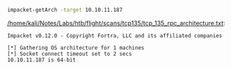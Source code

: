 ```bash
impacket-getArch -target 10.10.11.187
```

[/home/kali/Notes/Labs/htb/flight/scans/tcp135/tcp_135_rpc_architecture.txt](file:///home/kali/Notes/Labs/htb/flight/scans/tcp135/tcp_135_rpc_architecture.txt):

```
Impacket v0.12.0 - Copyright Fortra, LLC and its affiliated companies

[*] Gathering OS architecture for 1 machines
[*] Socket connect timeout set to 2 secs
10.10.11.187 is 64-bit


```
